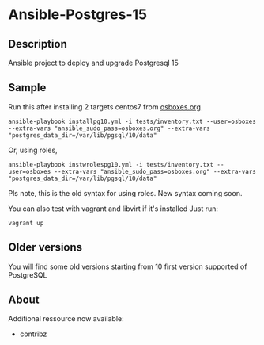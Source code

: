 # Ansible-Postgres-15
## Description
Ansible project to deploy and upgrade Postgresql 15

## Sample
Run this after installing 2 targets centos7 from [osboxes.org](https://www.osboxes.org)

```
ansible-playbook installpg10.yml -i tests/inventory.txt --user=osboxes --extra-vars "ansible_sudo_pass=osboxes.org" --extra-vars "postgres_data_dir=/var/lib/pgsql/10/data"
```

Or, using roles,

```
ansible-playbook instwrolespg10.yml -i tests/inventory.txt --user=osboxes --extra-vars "ansible_sudo_pass=osboxes.org" --extra-vars "postgres_data_dir=/var/lib/pgsql/10/data"
```

Pls note, this is the old syntax for using roles. New syntax coming soon.

You can also test with vagrant and libvirt if it's installed
Just run:
```
vagrant up
```
## Older versions
You will find some old versions starting from 10 first version supported of PostgreSQL

## About
Additional ressource now available:

 - contribz

